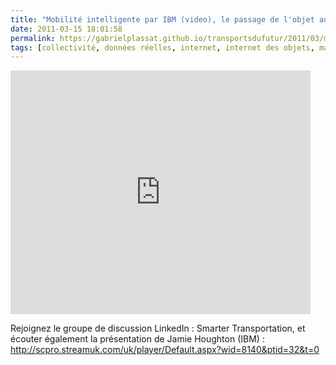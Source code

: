 ```yaml
---
title: "Mobilité intelligente par IBM (video), le passage de l'objet aux services"
date: 2011-03-15 18:01:58
permalink: https://gabrielplassat.github.io/transportsdufutur/2011/03/mobilite-intelligente-par-ibm-video-le-passage-de-lobjet-aux-services.html
tags: [collectivité, données réelles, internet, internet des objets, management de la mobilité, open source, partage de la voirie, Pay as You Move]
---
```


<p><iframe frameborder="0" height="390" src="http://www.youtube.com/embed/V2UDrG5RJ4U" title="YouTube video player" width="480"></iframe></p> <p>Rejoignez le groupe de discussion LinkedIn : Smarter Transportation, et écouter également la présentation de Jamie Houghton (IBM) : <a href="http://scpro.streamuk.com/uk/player/Default.aspx?wid=8140&ptid=32&t=0">http://scpro.streamuk.com/uk/player/Default.aspx?wid=8140&ptid=32&t=0</a></p> <p> </p>

